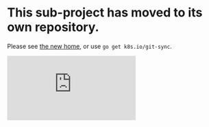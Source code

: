 # This sub-project has moved to its own repository.

Please see [the new home](https://github.com/kubernetes/git-sync), or use `go get k8s.io/git-sync`.

[![Analytics](https://kubernetes-site.appspot.com/UA-36037335-10/GitHub/contrib/git-sync/README.md?pixel)]()
